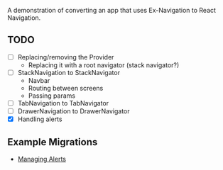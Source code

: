A demonstration of converting an app that uses Ex-Navigation to React Navigation.

## TODO
- [ ] Replacing/removing the Provider
  - Replacing it with a root navigator (stack navigator?)
- [ ] StackNavigation to StackNavigator
  - Navbar
  - Routing between screens
  - Passing params
- [ ] TabNavigation to TabNavigator
- [ ] DrawerNavigation to DrawerNavigator
- [x] Handling alerts

## Example Migrations
- [Managing Alerts](https://github.com/spencercarli/ex-navigation-to-react-navigation/compare/replace-alert)
